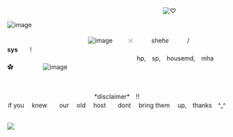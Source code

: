 　　　　　　　　　　　　　 　　　　　 　　　　　　　![ ♡ ](https://komarev.com/ghpvc/?username=innocntluvr&color=BF7089&label=♡)


  ![image](https://github.com/user-attachments/assets/71116109-7f5c-4162-bec5-3c0c6a5a8093)



  
　　　　　　　　　　　　　  ![image](https://github.com/user-attachments/assets/527cd963-2adb-4930-b8e9-04885418cdcc)   　　   𓏴　　　she*he*　　　/　　　**sys**　　!<br>
　　　　　　　　　　　　　 　　　　　　　　hp,　sp,　housemd,　mha　　✿      　　 　　   ![image](https://github.com/user-attachments/assets/210941e1-b03b-4c2d-af6c-664a172c2cac)

<p align="center">          
  <br>
  <br> *disclaimer*　!!<br>
  if you 　knew　　our 　old 　host　　dont 　bring them 　up,　thanks　^_^<br>
  <br>
<p align="center">

![](https://i.postimg.cc/nLBbgqgh/Untitled249-20250704081123.png)
